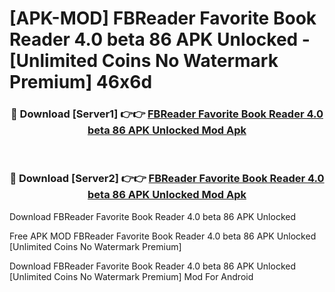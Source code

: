 # [APK-MOD] FBReader  Favorite Book Reader 4.0 beta 86 APK Unlocked - [Unlimited Coins No Watermark Premium] 46x6d



<div align="center">
<h3>🔴 Download [Server1] 👉👉 <a href="https://momento.my/?title=FBReader__Favorite_Book_Reader_4.0_beta_86_APK_Unlocked">FBReader  Favorite Book Reader 4.0 beta 86 APK Unlocked Mod Apk</a></h3><br>

<h3>🔴 Download [Server2] 👉👉 <a href="https://momento.my/?title=FBReader__Favorite_Book_Reader_4.0_beta_86_APK_Unlocked">FBReader  Favorite Book Reader 4.0 beta 86 APK Unlocked Mod Apk</a></h3>
</div>



Download FBReader  Favorite Book Reader 4.0 beta 86 APK Unlocked 

Free APK MOD FBReader  Favorite Book Reader 4.0 beta 86 APK Unlocked [Unlimited Coins No Watermark Premium]

Download FBReader  Favorite Book Reader 4.0 beta 86 APK Unlocked [Unlimited Coins No Watermark Premium] Mod For Android
